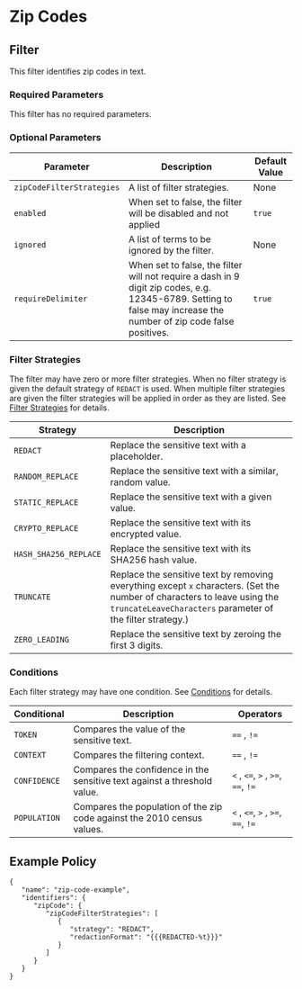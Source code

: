 # Zip Codes

## Filter

This filter identifies zip codes in text.

### Required Parameters

This filter has no required parameters.

### Optional Parameters

| Parameter                 | Description                                                                                                                                                        | Default Value |
| ------------------------- | ------------------------------------------------------------------------------------------------------------------------------------------------------------------ | ------------- |
| `zipCodeFilterStrategies` | A list of filter strategies.                                                                                                                                       | None          |
| `enabled`                 | When set to false, the filter will be disabled and not applied                                                                                                     | `true`        |
| `ignored`                 | A list of terms to be ignored by the filter.                                                                                                                       | None          |
| `requireDelimiter`        | When set to false, the filter will not require a dash in 9 digit zip codes, e.g. 12345-6789. Setting to false may increase the number of zip code false positives. | `true`        |

### Filter Strategies

The filter may have zero or more filter strategies. When no filter strategy is given the default strategy of `REDACT` is used. When multiple filter strategies are given the filter strategies will be applied in order as they are listed. See [Filter Strategies](#filter-strategies) for details.

| Strategy              | Description                                                                                                                                                                            |
| --------------------- |----------------------------------------------------------------------------------------------------------------------------------------------------------------------------------------|
| `REDACT`              | Replace the sensitive text with a placeholder.                                                                                                                                         |
| `RANDOM_REPLACE`      | Replace the sensitive text with a similar, random value.                                                                                                                               |
| `STATIC_REPLACE`      | Replace the sensitive text with a given value.                                                                                                                                         |
| `CRYPTO_REPLACE`      | Replace the sensitive text with its encrypted value.                                                                                                                                   |
| `HASH_SHA256_REPLACE` | Replace the sensitive text with its SHA256 hash value.                                                                                                                                 |
| `TRUNCATE`            | Replace the sensitive text by removing everything except `x` characters. (Set the number of characters to leave using the `truncateLeaveCharacters` parameter of the filter strategy.) |
| `ZERO_LEADING`        | Replace the sensitive text by zeroing the first 3 digits.                                                                                                                              |

### Conditions

Each filter strategy may have one condition. See [Conditions](#conditions) for details.

| Conditional  | Description                                                              | Operators                          |
| ------------ | ------------------------------------------------------------------------ | ---------------------------------- |
| `TOKEN`      | Compares the value of the sensitive text.                                | `==` , `!=`                        |
| `CONTEXT`    | Compares the filtering context.                                          | `==` , `!=`                        |
| `CONFIDENCE` | Compares the confidence in the sensitive text against a threshold value. | `<` , `<=`, `>` , `>=`, `==`, `!=` |
| `POPULATION` | Compares the population of the zip code against the 2010 census values.  | `<` , `<=`, `>` , `>=`, `==`, `!=` |

## Example Policy

```
{
   "name": "zip-code-example",
   "identifiers": {
      "zipCode": {
         "zipCodeFilterStrategies": [
            {
               "strategy": "REDACT",
               "redactionFormat": "{{{REDACTED-%t}}}"
            }
         ]
      }
   }
}
```
